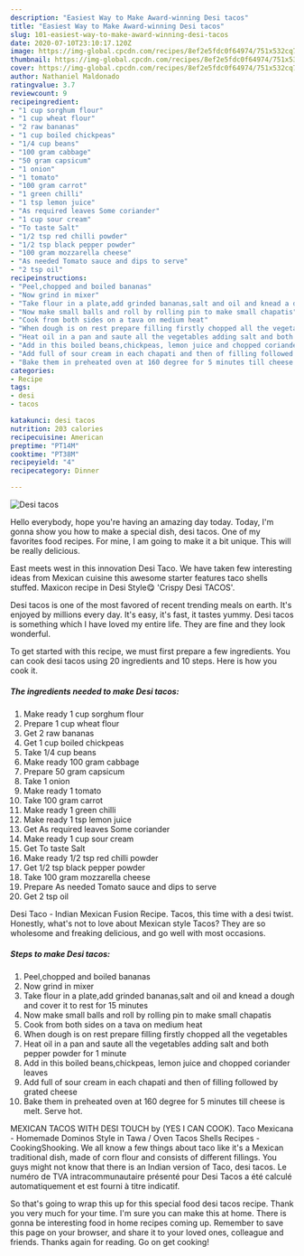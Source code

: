 ```yaml
---
description: "Easiest Way to Make Award-winning Desi tacos"
title: "Easiest Way to Make Award-winning Desi tacos"
slug: 101-easiest-way-to-make-award-winning-desi-tacos
date: 2020-07-10T23:10:17.120Z
image: https://img-global.cpcdn.com/recipes/8ef2e5fdc0f64974/751x532cq70/desi-tacos-recipe-main-photo.jpg
thumbnail: https://img-global.cpcdn.com/recipes/8ef2e5fdc0f64974/751x532cq70/desi-tacos-recipe-main-photo.jpg
cover: https://img-global.cpcdn.com/recipes/8ef2e5fdc0f64974/751x532cq70/desi-tacos-recipe-main-photo.jpg
author: Nathaniel Maldonado
ratingvalue: 3.7
reviewcount: 9
recipeingredient:
- "1 cup sorghum flour"
- "1 cup wheat flour"
- "2 raw bananas"
- "1 cup boiled chickpeas"
- "1/4 cup beans"
- "100 gram cabbage"
- "50 gram capsicum"
- "1 onion"
- "1 tomato"
- "100 gram carrot"
- "1 green chilli"
- "1 tsp lemon juice"
- "As required leaves Some coriander"
- "1 cup sour cream"
- "To taste Salt"
- "1/2 tsp red chilli powder"
- "1/2 tsp black pepper powder"
- "100 gram mozzarella cheese"
- "As needed Tomato sauce and dips to serve"
- "2 tsp oil"
recipeinstructions:
- "Peel,chopped and boiled bananas"
- "Now grind in mixer"
- "Take flour in a plate,add grinded bananas,salt and oil and knead a dough and cover it to rest for 15 minutes"
- "Now make small balls and roll by rolling pin to make small chapatis"
- "Cook from both sides on a tava on medium heat"
- "When dough is on rest prepare filling firstly chopped all the vegetables"
- "Heat oil in a pan and saute all the vegetables adding salt and both pepper powder for 1 minute"
- "Add in this boiled beans,chickpeas, lemon juice and chopped coriander leaves"
- "Add full of sour cream in each chapati and then of filling followed by grated cheese"
- "Bake them in preheated oven at 160 degree for 5 minutes till cheese is melt. Serve hot."
categories:
- Recipe
tags:
- desi
- tacos

katakunci: desi tacos 
nutrition: 203 calories
recipecuisine: American
preptime: "PT14M"
cooktime: "PT38M"
recipeyield: "4"
recipecategory: Dinner

---
```



![Desi tacos](https://img-global.cpcdn.com/recipes/8ef2e5fdc0f64974/751x532cq70/desi-tacos-recipe-main-photo.jpg)

Hello everybody, hope you're having an amazing day today. Today, I'm gonna show you how to make a special dish, desi tacos. One of my favorites food recipes. For mine, I am going to make it a bit unique. This will be really delicious.

East meets west in this innovation Desi Taco. We have taken few interesting ideas from Mexican cuisine this awesome starter features taco shells stuffed. Maxicon recipe in Desi Style😋 &#39;Crispy Desi TACOS&#39;.

Desi tacos is one of the most favored of recent trending meals on earth. It's enjoyed by millions every day. It's easy, it's fast, it tastes yummy. Desi tacos is something which I have loved my entire life. They are fine and they look wonderful.


To get started with this recipe, we must first prepare a few ingredients. You can cook desi tacos using 20 ingredients and 10 steps. Here is how you cook it.

##### The ingredients needed to make Desi tacos:

1. Make ready 1 cup sorghum flour
1. Prepare 1 cup wheat flour
1. Get 2 raw bananas
1. Get 1 cup boiled chickpeas
1. Take 1/4 cup beans
1. Make ready 100 gram cabbage
1. Prepare 50 gram capsicum
1. Take 1 onion
1. Make ready 1 tomato
1. Take 100 gram carrot
1. Make ready 1 green chilli
1. Make ready 1 tsp lemon juice
1. Get As required leaves Some coriander
1. Make ready 1 cup sour cream
1. Get To taste Salt
1. Make ready 1/2 tsp red chilli powder
1. Get 1/2 tsp black pepper powder
1. Take 100 gram mozzarella cheese
1. Prepare As needed Tomato sauce and dips to serve
1. Get 2 tsp oil


Desi Taco - Indian Mexican Fusion Recipe. Tacos, this time with a desi twist. Honestly, what&#39;s not to love about Mexican style Tacos? They are so wholesome and freaking delicious, and go well with most occasions. 

##### Steps to make Desi tacos:

1. Peel,chopped and boiled bananas
1. Now grind in mixer
1. Take flour in a plate,add grinded bananas,salt and oil and knead a dough and cover it to rest for 15 minutes
1. Now make small balls and roll by rolling pin to make small chapatis
1. Cook from both sides on a tava on medium heat
1. When dough is on rest prepare filling firstly chopped all the vegetables
1. Heat oil in a pan and saute all the vegetables adding salt and both pepper powder for 1 minute
1. Add in this boiled beans,chickpeas, lemon juice and chopped coriander leaves
1. Add full of sour cream in each chapati and then of filling followed by grated cheese
1. Bake them in preheated oven at 160 degree for 5 minutes till cheese is melt. Serve hot.


MEXICAN TACOS WITH DESI TOUCH by (YES I CAN COOK). Taco Mexicana - Homemade Dominos Style in Tawa / Oven Tacos Shells Recipes - CookingShooking. We all know a few things about taco like it&#39;s a Mexican traditional dish, made of corn flour and consists of different fillings. You guys might not know that there is an Indian version of Taco, desi tacos. Le numéro de TVA intracommunautaire présenté pour Desi Tacos a été calculé automatiquement et est fourni à titre indicatif. 

So that's going to wrap this up for this special food desi tacos recipe. Thank you very much for your time. I'm sure you can make this at home. There is gonna be interesting food in home recipes coming up. Remember to save this page on your browser, and share it to your loved ones, colleague and friends. Thanks again for reading. Go on get cooking!
